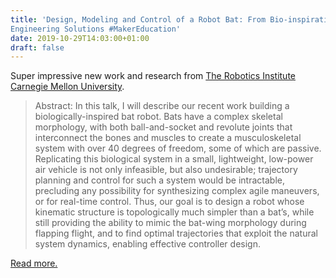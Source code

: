 ```yaml
---
title: 'Design, Modeling and Control of a Robot Bat: From Bio-inspiration to
Engineering Solutions #MakerEducation'
date: 2019-10-29T14:03:00+01:00
draft: false
---
```


Super impressive new work and research from [The Robotics Institute Carnegie Mellon University](https://www.ri.cmu.edu/event/ri-seminar-seth-hutchinson-georgia-tech-professor-kuka-chair-for-robotics-2019-10-04/).

> Abstract: In this talk, I will describe our recent work building a biologically-inspired bat robot. Bats have a complex skeletal morphology, with both ball-and-socket and revolute joints that interconnect the bones and muscles to create a musculoskeletal system with over 40 degrees of freedom, some of which are passive. Replicating this biological system in a small, lightweight, low-power air vehicle is not only infeasible, but also undesirable; trajectory planning and control for such a system would be intractable, precluding any possibility for synthesizing complex agile maneuvers, or for real-time control. Thus, our goal is to design a robot whose kinematic structure is topologically much simpler than a bat’s, while still providing the ability to mimic the bat-wing morphology during flapping flight, and to find optimal trajectories that exploit the natural system dynamics, enabling effective controller design.

[Read more.](https://www.ri.cmu.edu/event/ri-seminar-seth-hutchinson-georgia-tech-professor-kuka-chair-for-robotics-2019-10-04/)